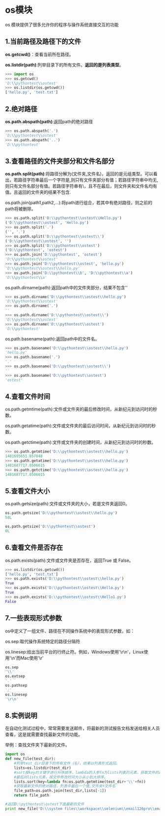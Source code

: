 # os模块

os 模块提供了很多允许你的程序与操作系统直接交互的功能

## 1.当前路径及路径下的文件

**os.getcwd()**：查看当前所在路径。

**os.listdir(path)**:列举目录下的所有文件。**返回的是列表类型**。

```Python
>>> import os
>>> os.getcwd()
'D:\\pythontest\\ostest'
>>> os.listdir(os.getcwd())
['hello.py', 'test.txt']
```

## 2.绝对路径

**os.path.abspath(path)**:返回path的绝对路径

```Python
>>> os.path.abspath('.')
'D:\\pythontest\\ostest'
>>> os.path.abspath('..')
'D:\\pythontest'
```

## 3.查看路径的文件夹部分和文件名部分

**os.path.split(path)**:将路径分解为(文件夹,文件名)，返回的是元组类型。可以看出，若路径字符串最后一个字符是\,则只有文件夹部分有值；若路径字符串中均无\,则只有文件名部分有值。若路径字符串有\，且不在最后，则文件夹和文件名均有值。且返回的文件夹的结果不包含\.

os.path.join(path1,path2,...):将path进行组合，若其中有绝对路径，则之前的path将被删除。


```python
>>> os.path.split('D:\\pythontest\\ostest\\Hello.py')
('D:\\pythontest\\ostest', 'Hello.py')
>>> os.path.split('.')
('', '.')
>>> os.path.split('D:\\pythontest\\ostest\\')
('D:\\pythontest\\ostest', '')
>>> os.path.split('D:\\pythontest\\ostest')
('D:\\pythontest', 'ostest')
>>> os.path.join('D:\\pythontest', 'ostest')
'D:\\pythontest\\ostest'
>>> os.path.join('D:\\pythontest\\ostest', 'hello.py')
'D:\\pythontest\\ostest\\hello.py'
>>> os.path.join('D:\\pythontest\\b', 'D:\\pythontest\\a')
'D:\\pythontest\\a'
```

os.path.dirname(path):返回path中的文件夹部分，结果不包含'\'

```python
>>> os.path.dirname('D:\\pythontest\\ostest\\hello.py')
'D:\\pythontest\\ostest'
>>> os.path.dirname('.')
''
>>> os.path.dirname('D:\\pythontest\\ostest\\')
'D:\\pythontest\\ostest'
>>> os.path.dirname('D:\\pythontest\\ostest')
'D:\\pythontest'
```

os.path.basename(path):返回path中的文件名。

```python
>>> os.path.basename('D:\\pythontest\\ostest\\hello.py')
'hello.py'
>>> os.path.basename('.')
'.'
>>> os.path.basename('D:\\pythontest\\ostest\\')
''
>>> os.path.basename('D:\\pythontest\\ostest')
'ostest'
```

## 4.查看文件时间

os.path.getmtime(path):文件或文件夹的最后修改时间，从新纪元到访问时的秒数。

os.path.getatime(path):文件或文件夹的最后访问时间，从新纪元到访问时的秒数。

os.path.getctime(path):文件或文件夹的创建时间，从新纪元到访问时的秒数。

```python
>>> os.path.getmtime('D:\\pythontest\\ostest\\hello.py')
1481695651.857048
>>> os.path.getatime('D:\\pythontest\\ostest\\hello.py')
1481687717.8506615
>>> os.path.getctime('D:\\pythontest\\ostest\\hello.py')
1481687717.8506615
```

## 5.查看文件大小

os.path.getsize(path):文件或文件夹的大小，若是文件夹返回0。


```python
os.path.getsize('D:\\pythontest\\ostest\\hello.py')
58L

os.path.getsize('D:\\pythontest\\ostest')
0L
```

## 6.查看文件是否存在
os.path.exists(path):文件或文件夹是否存在，返回True 或 False。


```python
>>> os.listdir(os.getcwd())
['hello.py', 'test.txt']
>>> os.path.exists('D:\\pythontest\\ostest\\hello.py')
True
>>> os.path.exists('D:\\pythontest\\ostest\\Hello.py')
True
>>> os.path.exists('D:\\pythontest\\ostest\\Hello1.py')
False
```

## 7.一些表现形式参数

os中定义了一组文件、路径在不同操作系统中的表现形式参数，如：

os.sep:取代操作系统特定的路径分隔符

os.linesep:给出当前平台的行终止符。例如，Windows使用'\r\n'，Linux使用'\n'而Mac使用'\r'

```python
os.sep
'\\'
os.extsep
'.'
os.pathsep
';'
os.linesep
'\r\n'
```

## 8.实例说明

在自动化测试过程中，常常需要发送邮件，将最新的测试报告文档发送给相关人员查看，这是就需要查找最新文件的功能。

举例：查找文件夹下最新的文件。


```python
import os
def new_file(test_dir):
    #列举test_dir目录下的所有文件（名），结果以列表形式返回。
    lists=os.listdir(test_dir)
    #sort按key的关键字进行升序排序，lambda的入参fn为lists列表的元素，获取文件的最后修改时间，所以最终以文件时间从小到大排序
    #最后对lists元素，按文件修改时间大小从小到大排序。
    lists.sort(key=lambda fn:os.path.getmtime(test_dir+'\\'+fn))
    #获取最新文件的绝对路径，列表中最后一个值,文件夹+文件名
    file_path=os.path.join(test_dir,lists[-1])
    return file_path

#返回D:\pythontest\ostest下面最新的文件
print new_file('D:\\system files\\workspace\\selenium\\email126pro\\email126\\report')
```
